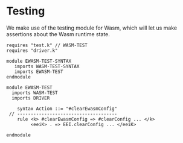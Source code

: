 Testing
=======

We make use of the testing module for Wasm, which will let us make assertions about the Wasm runtime state.

```k
requires "test.k" // WASM-TEST
requires "driver.k"

module EWASM-TEST-SYNTAX
   imports WASM-TEST-SYNTAX
   imports EWASM-TEST
endmodule
```

```k
module EWASM-TEST
  imports WASM-TEST
  imports DRIVER
```

```k
    syntax Action ::= "#clearEwasmConfig"
 // -------------------------------------
    rule <k> #clearEwasmConfig => #clearConfig ... </k>
         <eeiK> . => EEI.clearConfig ... </eeiK>
```

```k
endmodule
```
